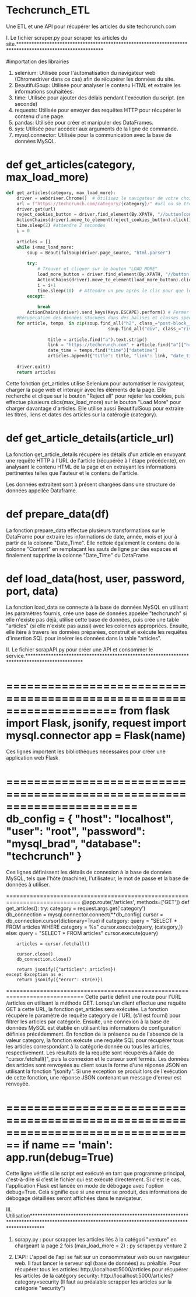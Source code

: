 # Techcrunch_ETL
Une ETL et une API pour récupérer les articles du site techcrunch.com

I. Le fichier scraper.py pour scraper les articles du site.*********************************************************************************************************

#importation des librairies
1. selenium: Utilisée pour l'automatisation du navigateur web (Chromedriver dans ce cas) afin de récupérer les données du site.
2. BeautifulSoup: Utilisée pour analyser le contenu HTML et extraire les informations souhaitées.
3. time: Utilisée pour ajouter des délais pendant l'exécution du script. (en seconde)
4. requests: Utilisée pour envoyer des requêtes HTTP pour récupérer le contenu d'une page.
5. pandas: Utilisée pour créer et manipuler des DataFrames.
6. sys: Utilisée pour accéder aux arguments de la ligne de commande.
7. mysql.connector: Utilisée pour la communication avec la base de données MySQL.

# def get_articles(category, max_load_more)
```python 
def get_articles(category, max_load_more):
    driver = webdriver.Chrome()  # Utilisez le navigateur de votre choix (ici, Chrome)
    url = f"https://techcrunch.com/category/{category}/" #url où se trouvent les articles
    driver.get(url)
    reject_cookies_button = driver.find_element(By.XPATH, "//button[contains(text(), 'Reject all')]")
    ActionChains(driver).move_to_element(reject_cookies_button).click().perform() # clique sur le bouton "Reject all"
    time.sleep(2) #attendre 2 secondes 
    i = 0
    
    articles = []
    while i<max_load_more:
        soup = BeautifulSoup(driver.page_source, "html.parser")
        
        try:
            # Trouver et cliquer sur le bouton "LOAD MORE"
            load_more_button = driver.find_element(By.XPATH, "//button[contains(., 'Load More')]")
            ActionChains(driver).move_to_element(load_more_button).click().perform()
            i = i+1
            time.sleep(10)  # Attendre un peu après le clic pour que les nouveaux articles chargent (à régler en fonction de la connexion internet)
        except: 
        
            break
        ActionChains(driver).send_keys(Keys.ESCAPE).perform() # Fermer une fenêtre conceptuelle s'il y'en a (pop-up)
    #Récupération des données stockées dans des balises et classes spécifiques    
    for article, temps  in zip(soup.find_all("h2", class_="post-block__title"), 
                                       soup.find_all("div", class_="river-byline__full-date-time__wrapper")):
            
                title = article.find("a").text.strip()
                link = "https://techcrunch.com" + article.find("a")["href"]
                date_time = temps.find("time")["datetime"]
                articles.append({"title": title, "link": link, "date_time": date_time})
           
    driver.quit()
    return articles
```
Cette fonction get_articles utilise Selenium pour automatiser le navigateur, charger la page web et interagir avec les éléments de la page.
Elle recherche et clique sur le bouton "Reject all" pour rejeter les cookies, puis effectue plusieurs clics(max_load_more) sur le bouton "Load More" pour charger davantage d'articles. 
Elle utilise aussi BeautifulSoup pour extraire les titres, liens et dates des articles sur la catérogie (category).

# def get_article_details(article_url)
La fonction get_article_details récupère les détails d'un article en envoyant une requête HTTP à l'URL de l'article (récupérée à l'étape précédente), en analysant le contenu HTML de la page et en extrayant les informations pertinentes telles que l'auteur et le contenu de l'article.

Les données extraitent sont à présent chargées dans une structure de données appellée Dataframe.

# def prepare_data(df)
La fonction prepare_data effectue plusieurs transformations sur le DataFrame pour extraire les informations de date, année, mois et jour à partir de la colonne "Date_Time". 
Elle nettoie également le contenu de la colonne "Content" en remplaçant les sauts de ligne par des espaces et finalement supprime la colonne "Date_Time" du DataFrame.

# def load_data(host, user, password, port, data)
La fonction load_data se connecte à la base de données MySQL en utilisant les paramètres fournis, crée une base de données appelée "techcrunch" si elle n'existe pas déjà, utilise cette base de données, puis crée une table "articles" (si elle n'existe pas aussi) avec les colonnes appropriées. Ensuite, elle itère à travers les données préparées, construit et exécute les requêtes d'insertion SQL pour insérer les données dans la table "articles".


II. Le fichier scrapAPI.py pour créer une API et consommer le service.**********************************************************************************************

====================================================================
from flask import Flask, jsonify, request
import mysql.connector
app = Flask(__name__)
======================================================================
Ces lignes importent les bibliothèques nécessaires pour créer une application web Flask

=======================================================================
db_config = {
    "host": "localhost",
    "user": "root",
    "password": "mysql_brad",
    "database": "techcrunch"
}
=========================================================================
Ces lignes définissent les détails de connexion à la base de données MySQL, tels que l'hôte (machine), l'utilisateur, le mot de passe et la base de données à utiliser.

============================================================================
@app.route('/articles', methods=['GET'])
def get_articles():
    try:
        category = request.args.get('category')  
        db_connection = mysql.connector.connect(**db_config)
        cursor = db_connection.cursor(dictionary=True)
                if category:
            query = "SELECT * FROM articles WHERE category = %s"
            cursor.execute(query, (category,))
        else:
            query = "SELECT * FROM articles"
            cursor.execute(query)

        articles = cursor.fetchall()

        cursor.close()
        db_connection.close()

        return jsonify({"articles": articles})
    except Exception as e:
        return jsonify({"error": str(e)})
=============================================================================
Cette partie définit une route pour l'URL /articles en utilisant la méthode GET. 
Lorsqu'un client effectue une requête GET à cette URL, la fonction get_articles sera exécutée. La fonction récupère le paramètre de requête category de l'URL (s'il est fourni) pour filtrer les articles par catégorie. 
Ensuite, une connexion à la base de données MySQL est établie en utilisant les informations de configuration définies précédemment.
En fonction de la présence ou de l'absence de la valeur category, la fonction exécute une requête SQL pour récupérer tous les articles correspondant à la catégorie donnée ou tous les articles, respectivement. 
Les résultats de la requête sont récupérés à l'aide de "cursor.fetchall()", puis la connexion et le curseur sont fermés.
Les données des articles sont renvoyées au client sous la forme d'une réponse JSON en utilisant la fonction "jsonify". 
Si une exception se produit lors de l'exécution de cette fonction, une réponse JSON contenant un message d'erreur est renvoyée.

================================================================================
if __name__ == '__main__':
    app.run(debug=True)
================================================================================
Cette ligne vérifie si le script est exécuté en tant que programme principal, c'est-à-dire si c'est le fichier qui est exécuté directement. 
Si c'est le cas, l'application Flask est lancée en mode de débogage avec l'option debug=True. Cela signifie que si une erreur se produit, des informations de débogage détaillées seront affichées dans le navigateur.

III. Utilisation****************************************************************************************************************************************************

1. scrapy.py :
   pour scrapper les articles liés à la catégori "venture" en chargeant la page 2 fois (max_load_more = 2) : py scraper.py venture 2

2. L'API:
   L'appel de l'api se fait sur un consommateur web ou un navigateur web.
   Il faut lancer le serveur sql (base de données) au préalble.
   Pour récupérer tous les articles: http://localhost:5000/articles
   pour récupérer les articles de la catégory security: http://localhost:5000/articles?category=security (Il faut au préalable scrapper les articles sur la catégorie "security")



